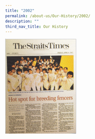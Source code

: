```yaml
---
title: "2002"
permalink: /about-us/Our-History/2002/
description: ""
third_nav_title: Our History
---
```

<img src="/images/2001.jpg" style="width:45%" align=left>

<br clear="left">